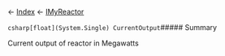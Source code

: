 ← [Index](Api-Index) ← [IMyReactor](Sandbox.ModAPI.Ingame.IMyReactor)

```csharp[float](System.Single) CurrentOutput```##### Summary

Current output of reactor in Megawatts

